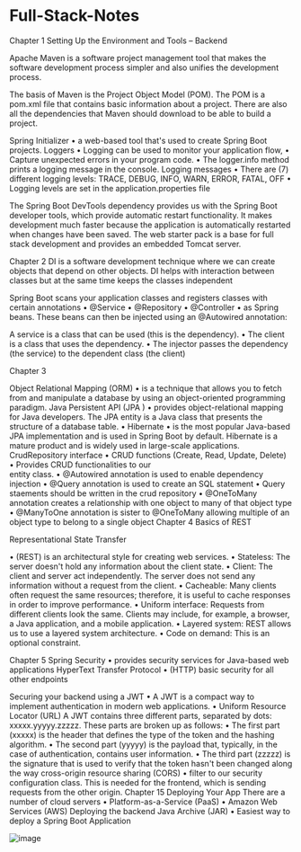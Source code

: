 # Full-Stack-Notes

Chapter 1 Setting Up the Environment and Tools – Backend

Apache Maven is a software project management tool that makes the software 
development process simpler and also unifies the development process.

The basis of Maven is the Project Object Model (POM). The POM is a pom.xml file that 
contains basic information about a project. There are also all the dependencies that Maven 
should download to be able to build a project.

Spring Initializer
•	a web-based tool that's used to create Spring Boot projects.
Loggers
•	Logging can be used to monitor your application flow, 
•	Capture unexpected errors in your program code. 
•	The logger.info method prints a logging message in the console. Logging messages 
•	There are (7) different logging levels: TRACE, DEBUG, INFO, WARN, ERROR, FATAL, OFF
•	Logging levels are set in the application.properties file

The Spring Boot DevTools dependency provides us with the Spring Boot developer 
tools, which provide automatic restart functionality. It makes development much 
faster because the application is automatically restarted when changes have been 
saved. The web starter pack is a base for full stack development and provides an 
embedded Tomcat server.

Chapter 2
DI is a software development technique where we can create objects that depend on other 
objects. DI helps with interaction between classes but at the same time keeps the classes 
independent

Spring Boot scans your application classes and registers classes with certain annotations 
•	@Service
•	 @Repository 
•	@Controller
•	as Spring beans. These beans can then 
be injected using an @Autowired annotation:

A service is a class that can be used (this is the dependency).
• The client is a class that uses the dependency.
• The injector passes the dependency (the service) to the dependent class (the client)

Chapter 3

Object Relational Mapping (ORM) 
•	is a technique that allows you to fetch from and 
manipulate a database by using an object-oriented programming paradigm.
Java Persistent API (JPA ) 
•	provides object-relational mapping for Java developers. The 
JPA entity is a Java class that presents the structure of a database table.
•	Hibernate 
•	is the most popular Java-based JPA implementation and is used in Spring Boot 
by default. Hibernate is a mature product and is widely used in large-scale applications.
CrudRepository interface
•	CRUD functions (Create, Read, Update, Delete)
•	 Provides CRUD functionalities to our  
entity class.
•	@Autowired annotation is used to enable dependency injection
•	@Query annotation is used to create an SQL statement
•	Query staements should be written in the crud repository
•	@OneToMany annotation creates a relationship with one object to many of that object type
•	@ManyToOne annotation is sister to @OneToMany allowing multiple of an object type to belong to a single object
Chapter 4
Basics of REST

Representational State Transfer 

•	(REST) is an architectural style for creating web services.
•	 Stateless: The server doesn't hold any information about the client state.
•	 Client: The client and server act independently. The server does not send any 
information without a request from the client.
•	 Cacheable: Many clients often request the same resources; therefore, it is useful to 
cache responses in order to improve performance.
•	 Uniform interface: Requests from different clients look the same. Clients may 
include, for example, a browser, a Java application, and a mobile application.
•	Layered system: REST allows us to use a layered system architecture.
•	 Code on demand: This is an optional constraint.

Chapter 5
Spring Security
•	provides security services for Java-based web applications
HyperText Transfer Protocol 
•	(HTTP) basic security for all other endpoints

Securing your backend using a JWT
•	A JWT is a compact way to implement authentication in modern web applications.
•	Uniform Resource Locator (URL)
A JWT contains three different parts, separated by dots: xxxxx.yyyyy.zzzzz. These parts are 
broken up as follows:
• The first part (xxxxx) is the header that defines the type of the token and the 
hashing algorithm.
• The second part (yyyyy) is the payload that, typically, in the case of authentication, 
contains user information.
• The third part (zzzzz) is the signature that is used to verify that the token hasn't 
been changed along the way
cross-origin resource sharing (CORS) 
•	filter to our security configuration class. This is needed for the frontend, which is sending requests from the other origin.
Chapter 15 Deploying Your App
There are a number of cloud servers
•	Platform-as-a-Service (PaaS)
•	Amazon Web Services (AWS)
Deploying the backend
Java Archive (JAR) 
•	Easiest way to deploy a Spring Boot Application

 

![image](https://user-images.githubusercontent.com/61952712/204560913-31c74536-7547-4906-9b65-a4a18de940ce.png)
